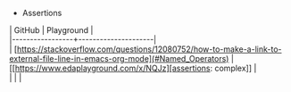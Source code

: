 * Assertions

| GitHub          | Playground          |  
|-----------------+---------------------|  
| [https://stackoverflow.com/questions/12080752/how-to-make-a-link-to-external-file-line-in-emacs-org-mode](#Named_Operators) | [[https://www.edaplayground.com/x/NQJz][assertions: complex]] |    
|                 |                     |



